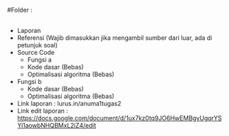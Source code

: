 #Folder :
<br/><br/>
- Laporan
- Referensi (Wajib dimasukkan jika mengambil sumber dari luar, ada di petunjuk soal)
- Source Code
    - Fungsi a
   -    Kode dasar (Bebas)
   - Optimalisasi algoritma (Bebas)
 - Fungsi b
   - Kode dasar (Bebas)
   - Optimalisasi algoritma (Bebas)
- Link laporan : lurus.in/anuma1tugas2
- Link edit laporan : https://docs.google.com/document/d/1ux7kz0tq9JO6HwEMBgyUgqrYSYi1aowbNHQBMxL2iZ4/edit
